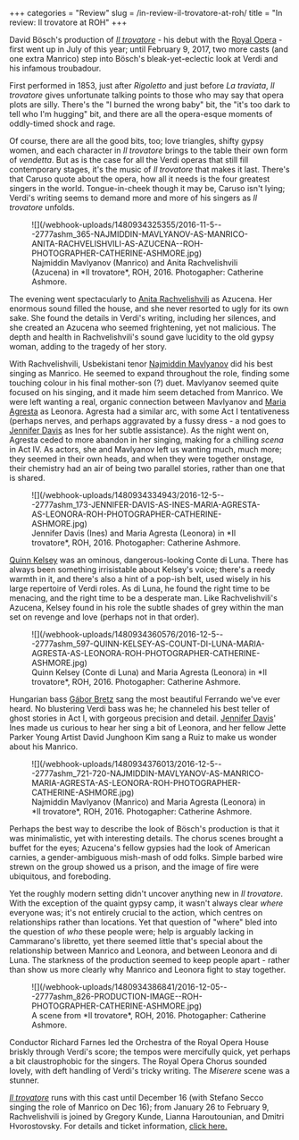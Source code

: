 +++
categories = "Review"
slug = /in-review-il-trovatore-at-roh/
title = "In review: Il trovatore at ROH"
+++

David Bösch's production of [*Il trovatore*](http://www.roh.org.uk/productions/il-trovatore-by-david-bosch) - his debut with the [Royal Opera](/scene/companies/royal-opera-house/) - first went up in July of this year; until February 9, 2017, two more casts (and one extra Manrico) step into Bösch's bleak-yet-eclectic look at Verdi and his infamous troubadour.

First performed in 1853, just after *Rigoletto* and just before *La traviata*, *Il trovatore* gives unfortunate talking points to those who may say that opera plots are silly. There's the "I burned the wrong baby" bit, the "it's too dark to tell who I'm hugging" bit, and there are all the opera-esque moments of oddly-timed shock and rage. 

Of course, there are all the good bits, too; love triangles, shifty gypsy women, and each character in *Il trovatore* brings to the table their own form of *vendetta*. But as is the case for all the Verdi operas that still fill contemporary stages, it's the music of *Il trovatore* that makes it last. There's that Caruso quote about the opera, how all it needs is the four greatest singers in the world. Tongue-in-cheek though it may be, Caruso isn't lying; Verdi's writing seems to demand more and more of his singers as *Il trovatore* unfolds.

<figure data-type="image">
![](/webhook-uploads/1480934325355/2016-11-5---2777ashm_365-NAJMIDDIN-MAVLYANOV-AS-MANRICO-ANITA-RACHVELISHVILI-AS-AZUCENA--ROH-PHOTOGRAPHER-CATHERINE-ASHMORE.jpg)
<figcaption>Najmiddin Mavlyanov (Manrico) and Anita Rachvelishvili (Azucena) in *Il trovatore*, ROH, 2016. Photogapher: Catherine Ashmore.</figcaption>
</figure>

The evening went spectacularly to [Anita Rachvelishvili](/scene/people/anita-rachvelishvili/) as Azucena. Her enormous sound filled the house, and she never resorted to ugly for its own sake. She found the details in Verdi's writing, including her silences, and she created an Azucena who seemed frightening, yet not malicious. The depth and health in Rachvelishvili's sound gave lucidity to the old gypsy woman, adding to the tragedy of her story.

With Rachvelishvili, Usbekistani tenor [Najmiddin Mavlyanov](http://www.roh.org.uk/people/najmiddin-mavlyanov) did his best singing as Manrico. He seemed to expand throughout the role, finding some touching colour in his final mother-son (?) duet. Mavlyanov seemed quite focused on his singing, and it made him seem detached from Manrico. We were left wanting a real, organic connection between Mavlyanov and [Maria Agresta](/scene/people/maria-agresta/) as Leonora. Agresta had a similar arc, with some Act I tentativeness (perhaps nerves, and perhaps aggravated by a fussy dress - a nod goes to [Jennifer Davis](/scene/people/jennifer-davis/) as Ines for her subtle assistance). As the night went on, Agresta ceded to more abandon in her singing, making for a chilling *scena* in Act IV. As actors, she and Mavlyanov left us wanting much, much more; they seemed in their own heads, and when they were together onstage, their chemistry had an air of being two parallel stories, rather than one that is shared.

<figure data-type="image">
![](/webhook-uploads/1480934334943/2016-12-5---2777ashm_173-JENNIFER-DAVIS-AS-INES-MARIA-AGRESTA-AS-LEONORA-ROH-PHOTOGRAPHER-CATHERINE-ASHMORE.jpg)
<figcaption>Jennifer Davis (Ines) and Maria Agresta (Leonora) in *Il trovatore*, ROH, 2016. Photogapher: Catherine Ashmore.</figcaption>
</figure>

[Quinn Kelsey](/scene/people/quinn-kelsey/) was an ominous, dangerous-looking Conte di Luna. There has always been something irrisistable about Kelsey's voice; there's a reedy warmth in it, and there's also a hint of a pop-ish belt, used wisely in his large repertoire of Verdi roles. As di Luna, he found the right time to be menacing, and the right time to be a desperate man. Like Rachvelishvili's Azucena, Kelsey found in his role the subtle shades of grey within the man set on revenge and love (perhaps not in that order).

<figure data-type="image">
![](/webhook-uploads/1480934360576/2016-12-5---2777ashm_597-QUINN-KELSEY-AS-COUNT-DI-LUNA-MARIA-AGRESTA-AS-LEONORA-ROH-PHOTOGRAPHER-CATHERINE-ASHMORE.jpg)
<figcaption>Quinn Kelsey (Conte di Luna) and Maria Agresta (Leonora) in *Il trovatore*, ROH, 2016. Photogapher: Catherine Ashmore.</figcaption>
</figure>

Hungarian bass [Gábor Bretz](/scene/people/gabor-bretz/) sang the most beautiful Ferrando we've ever heard. No blustering Verdi bass was he; he channeled his best teller of ghost stories in Act I, with gorgeous precision and detail. [Jennifer Davis](/scene/people/jennifer-davis/)' Ines made us curious to hear her sing a bit of Leonora, and her fellow Jette Parker Young Artist David Junghoon Kim sang a Ruiz to make us wonder about his Manrico.

<figure data-type="image">
![](/webhook-uploads/1480934376013/2016-12-5---2777ashm_721-720-NAJMIDDIN-MAVLYANOV-AS-MANRICO-MARIA-AGRESTA-AS-LEONORA-ROH-PHOTOGRAPHER-CATHERINE-ASHMORE.jpg)
<figcaption>Najmiddin Mavlyanov (Manrico) and Maria Agresta (Leonora) in *Il trovatore*, ROH, 2016. Photogapher: Catherine Ashmore.</figcaption>
</figure>

Perhaps the best way to describe the look of Bösch's production is that it was minimalistic, yet with interesting details. The chorus scenes brought a buffet for the eyes; Azucena's fellow gypsies had the look of American carnies, a gender-ambiguous mish-mash of odd folks. Simple barbed wire strewn on the group showed us a prison, and the image of fire were ubiquitous, and foreboding.

Yet the roughly modern setting didn't uncover anything new in *Il trovatore*. With the exception of the quaint gypsy camp, it wasn't always clear *where* everyone was; it's not entirely crucial to the action, which centres on relationships rather than locations. Yet that question of "where" bled into the question of *who* these people were; help is arguably lacking in Cammarano's libretto, yet there seemed little that's special about the relationship between Manrico and Leonora, and between Leonora and di Luna. The starkness of the production seemed to keep people apart -  rather than show us more clearly why Manrico and Leonora fight to stay together.

<figure data-type="image">
![](/webhook-uploads/1480934386841/2016-12-05---2777ashm_826-PRODUCTION-IMAGE--ROH-PHOTOGRAPHER-CATHERINE-ASHMORE.jpg)
<figcaption>A scene from *Il trovatore*, ROH, 2016. Photogapher: Catherine Ashmore.</figcaption>
</figure>

Conductor Richard Farnes led the Orchestra of the Royal Opera House briskly through Verdi's score; the tempos were mercifully quick, yet perhaps a bit claustrophobic for the singers. The Royal Opera Chorus sounded lovely, with deft handling of Verdi's tricky writing. The *Miserere* scene was a stunner.

[*Il trovatore*](http://www.roh.org.uk/productions/il-trovatore-by-david-bosch) runs with this cast until December 16 (with Stefano Secco singing the role of Manrico on Dec 16); from January 26 to February 9, Rachvelishvili is joined by Gregory Kunde, Lianna Haroutounian, and Dmitri Hvorostovsky. For details and ticket information, [click here.](http://www.roh.org.uk/productions/il-trovatore-by-david-bosch)

